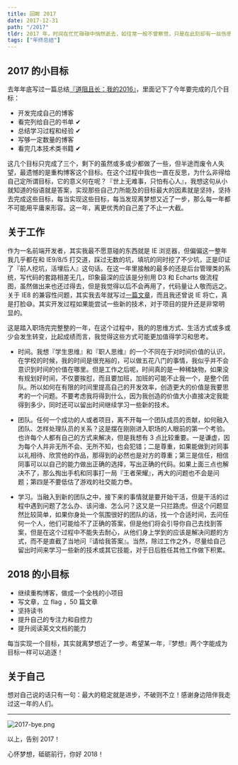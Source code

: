 ```yaml
---
title: 回眸 2017
date: 2017-12-31
path: "/2017"
tldr: 2017 年，时间在忙忙碌碌中悄然逝去，如往常一般不曾察觉，只是在此刻却有一丝伤感与无奈。这一年，依旧是在经历着世间酸甜苦辣的生活，有过加班到深夜的困乏，有过对未来的迷茫与纠结，但我相信这一切都会随时间流走。这篇文章用来告别 2017 ，再见，你好！
tags: ["年终总结"]
---
```


## 2017 的小目标
去年年底写过一篇总结[『道阻且长：我的2016』](http://coderfee.com/2016/12/31/2016-12-31-2016-bye/)，里面记下了今年要完成的几个目标：

- 开发完成自己的博客
- 看完列给自己的书单 ✔
- 总结学习过程和经验 ✔
- 写够一定数量的博客
- 看完几本技术类书籍 ✔

这几个目标只完成了三个，剩下的虽然或多或少都做了一些，但半途而废令人失望，最遗憾的是重构博客这个目标。在这个过程中我也一直在反思，为什么非得给自己定所谓目标，它的意义何在呢？『世上无难事，只怕有心人』，我想这句从小就知道的俗语就是答案，实现那些自己力所能及的目标最大的因素就是坚持，坚持去完成这些目标，每当实现这些目标，每当发现离梦想又近了一步，那么每一年都不可能用平庸来形容。这一年，离更优秀的自己差了不止一大截。

## 关于工作

作为一名前端开发者，其实我最不愿意碰的东西就是 IE 浏览器，但偏偏这一整年我几乎都在和 IE9/8/5 打交道，踩过无数的坑，填坑的同时挖了不少坑，正是印证了『前人挖坑，活埋后人』这句话。在这一年里接触的最多的还是后台管理类的系统，写代码的套路相差无几，印象最深的应该是分别用 D3 和 Echarts 做流程图，虽然做出来也还过得去，但是我觉得以后不会再用了，代码量让人敬而远之。关于 IE8 的兼容性问题，其实我去年就写过[一篇文章](http://coderfee.com/2016/08/08/2016-08-08-IE8-compatibility/)，而且我还曾说 IE 将亡，真是打脸😅。其实开发过程如果能尝试一些新的技术，对于项目的提升还是非常明显的。

这是踏入职场完完整整的一年，在这个过程中，我的的思维方式、生活方式或多或少会发生转变，比起成绩而言，我觉得这些方式可能更加值得学习和思考。

- 时间。我想『学生思维』和『职人思维』的一个不同在于对时间价值的认识，在学校的时候，我的时间是很充裕的，可以做五花八门的事情，我似乎并不会意识到时间的价值在哪里。但是工作之后呢，时间真的是一种稀缺物，如果没有规划好时间，不仅要挨怼，而且要加班，加班的可能不止我一个，是整个团队。所以如何在有限的时间里提高自己的开发效率，创造更大的价值是我要思考的一个问题。不要考虑我将得到什么，因为我创造的价值大小直接决定我能得到多少，同时还可以留出时间继续学习一些新的技术。

- 团队。任何一个成功的人或者项目，离不开每一个团队成员的贡献，如何融入团队、怎样处理队员的关系？这是摆在刚刚进入职场的人眼前的第一个考验。也许每个人都有自己的方式来解决，但是我想有 3 点比较重要。一是谦虚，因为每个人并非无所不会、无所不知，也会犯错；二是尊重，如果能做到对同事以礼相待、欣赏他的作品，那得到的必然也是对方的尊重；第三是信任，相信同事可以以自己的能力做出正确的选择，写出正确的代码。如果上面三点也解决不了，那么掏出手机和同事打一局『王者荣耀』，再大的问题也不会是问题；第四是不要低估了游戏的社交能力😎。

- 学习。当融入到新的团队之中，接下来的事情就是要开始干活，但是干活的过程中遇到问题了怎么办、该问谁、怎么问？这又是一只拦路虎。但这个问题显然比较简单，如果你身处一个氛围很好的团队的话，找一个合适时间，去问任何一个人，他们可能给不了正确的答案，但是他们将会引导你自己去找到答案，但是在这个过程中不能失去耐心，从他们身上学到的应该是解决问题的方式，而不是直截了当地问『请给我答案』。当然，除过工作之外，尽量给自己留出时间来学习一些新的技术或其它技能，对于日后胜任其他工作做下积累。

## 2018 的小目标

- 继续重构博客，做成一个全栈的小项目
- 写文章，立 flag ，50 篇文章
- 坚持读书
- 提升自己的专注力和自控力
- 提升阅读英文文档的能力

每当实现一个目标，其实就离梦想近了一步。希望某一年，『梦想』两个字能成为目标一样可以追逐！

## 关于自己

想对自己说的话只有一句：最大的稳定就是进步，不破则不立！感谢身边陪伴我走过这一年的人们。

---

![2017-bye.png](http://oaz5uxplb.bkt.clouddn.com/2017-bye.png)

以上，告别 2017！

心怀梦想，砥砺前行，你好 2018！
